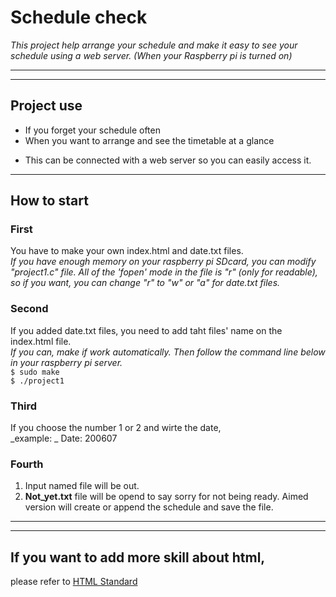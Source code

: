 # Schedule check
_This project help arrange your schedule and make it easy to see your schedule using a web server.
(When your Raspberry pi is turned on)_
__________
**********

## Project use
- If you forget your schedule often
- When you want to arrange and see the timetable at a glance
* This can be connected with a web server so you can easily access it.
__________

## How to start
### **First**
You have to make your own index.html and date.txt files.  
_If you have enough memory on your raspberry pi SDcard, you can modify "project1.c" file.
All of the 'fopen' mode in the file is "r" (only for readable), so if you want, 
you can change "r" to "w" or "a" for date.txt files._
### **Second**  
If you added date.txt files, you need to add taht files' name on the index.html file.  
_If you can, make if work automatically. Then follow the command line below in your raspberry pi server._  
     `$ sudo make`  
     `$ ./project1`  
### **Third**  
If you choose the number 1 or 2 and wirte the date,  
_example: _
           Date: 200607
### **Fourth**  
1. Input named file will be out.
2. **Not_yet.txt** file will be opend to say sorry for not being ready.
Aimed version will create or append the schedule and save the file.
__________
**********
## If you want to add more skill about html,
please refer to [HTML Standard](https://html.spec.whatwg.org)

